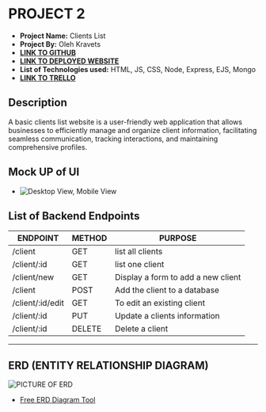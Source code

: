# PROJECT 2

- **Project Name:** Clients List
- **Project By:** Oleh Kravets
- [**LINK TO GITHUB**](https://github.com/olehkravets4991/GA-Project2)
- [**LINK TO DEPLOYED WEBSITE**](https://clients-list.onrender.com/)
- **List of Technologies used:** HTML, JS, CSS, Node, Express, EJS, Mongo
- [**LINK TO TRELLO**](https://trello.com/b/hEezDF3j/project2)

## Description

A basic clients list website is a user-friendly web application that allows businesses to efficiently manage and organize client information, facilitating seamless communication, tracking interactions, and maintaining comprehensive profiles.

## Mock UP of UI

- ![Desktop View, Mobile View](https://i.imgur.com/EaVwiAu.png)


## List of Backend Endpoints

| ENDPOINT | METHOD | PURPOSE |
|----------|--------|---------|
| /client | GET | list all clients |
|/client/:id | GET | list one client|
|/client/new|	GET	|Display a form to add a new client|
|/client	|POST	|Add the client to a database|
|/client/:id/edit	|GET	|To edit an existing client|  
|/client/:id	|PUT	|Update a clients information| 
|/client/:id	|DELETE	|Delete a client|
----------	--------	---------

## ERD (ENTITY RELATIONSHIP DIAGRAM)

![PICTURE OF ERD](https://i.imgur.com/qLVwXYr.png)

- [Free ERD Diagram Tool](https://dbdiagram.io/home)